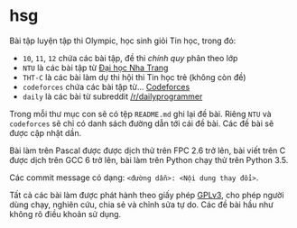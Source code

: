 # hsg

Bài tập luyện tập thi Olympic, học sinh giỏi Tin học, trong đó:

* `10`, `11`, `12` chứa các bài tập, đề thi *chính quy* phân theo lớp
* `NTU` là các bài tập từ [Đại học Nha Trang](http://laptrinh.ntu.edu.vn/)
* `THT-C` là các bài làm dự thi hội thi Tin học trẻ (không còn đề)
* `codeforces` chứa các bài tập từ... [Codeforces](http://codeforces.com/)
* `daily` là các bài từ subreddit
  [/r/dailyprogrammer](https://www.reddit.com/r/dailyprogrammer)

Trong mỗi thư mục con sẽ có tệp `README.md` ghi lại đề bài. Riêng `NTU` và
`codeforces` sẽ chỉ có danh sách đường dẫn tới cái đề bài. Các đề bài sẽ được
cập nhật dần.

Bài làm trên Pascal được được dịch thử trên FPC 2.6 trở lên, bài viết trên C
được dịch trên GCC 6 trở lên, bài làm trên Python chạy thử trên Python 3.5.

Các commit message có dạng: `<đường dẫn>: <Nội dung thay đổi>`.

Tất cả các bài làm được phát hành theo giấy phép [GPLv3](LICENSE), cho phép
người dùng chạy, nghiên cứu, chia sẻ và chỉnh sửa tự do. Các đề bài hầu như
không rõ điều khoản sử dụng.
